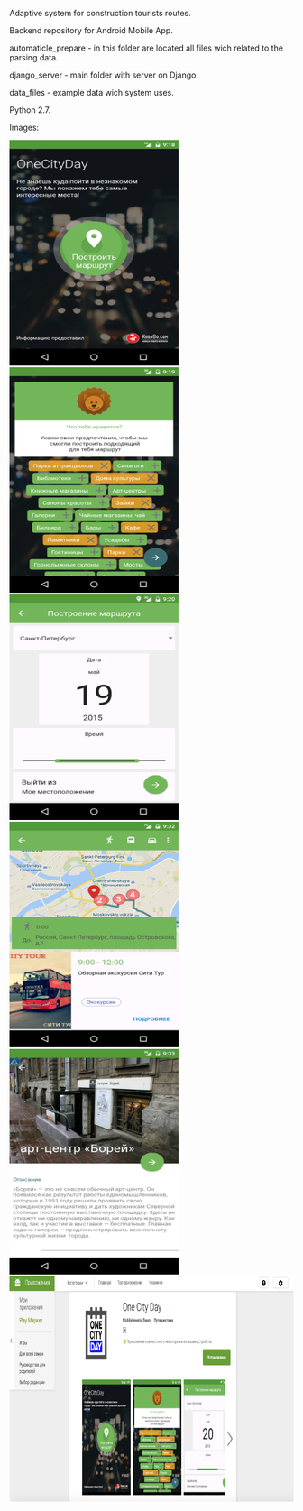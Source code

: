 Adaptive system for construction tourists routes.

Backend repository for Android Mobile App.

automaticle_prepare - in this folder are located all files wich related to the parsing data.

django_server - main folder with server on Django.

data_files - example data wich system uses.

Python 2.7.

Images:

<img src="https://github.com/nsmalimov/android_backend/blob/master/images/device-2015-05-19-221845.png" width="300" height="400" />
<img src="https://github.com/nsmalimov/android_backend/blob/master/images/device-2015-05-19-222004.png" width="300" height="400" />
<img src="https://github.com/nsmalimov/android_backend/blob/master/images/device-2015-05-19-222101.png" width="300" height="400" />
<img src="https://github.com/nsmalimov/android_backend/blob/master/images/device-2015-05-19-223219.png" width="300" height="400" />
<img src="https://github.com/nsmalimov/android_backend/blob/master/images/device-2015-05-19-223329.png" width="300" height="400" />
<img src="https://github.com/nsmalimov/android_backend/blob/master/images/googleplay.png" width="600" height="400" />
